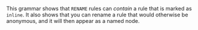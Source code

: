 This grammar shows that `RENAME` rules can *contain* a rule that is marked as `inline`. It also shows that you can rename a rule that would otherwise be anonymous, and it will then appear as a named node.

